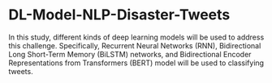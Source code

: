 # DL-Model-NLP-Disaster-Tweets
In this study, different kinds of deep learning models will be used to address this challenge. Specifically, Recurrent Neural Networks (RNN), Bidirectional Long Short-Term Memory (BiLSTM) networks, and Bidirectional Encoder Representations from Transformers (BERT) model will be used to classifying tweets. 
